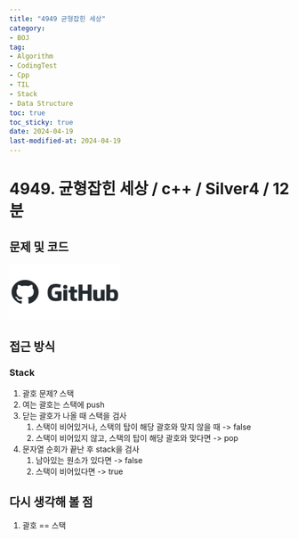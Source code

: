 ```yaml
---
title: "4949 균형잡힌 세상"
category:
- BOJ
tag:
- Algorithm
- CodingTest
- Cpp
- TIL
- Stack
- Data Structure
toc: true
toc_sticky: true
date: 2024-04-19
last-modified-at: 2024-04-19
---
```


# 4949. 균형잡힌 세상 / c++ / Silver4 / 12분

## 문제 및 코드

[<img src="https://github.com/Sho1007/sho1007.github.io/blob/main/assets/images/github-logo-vector.png?raw=true" width="200" height="100"/>](https://github.com/Sho1007/Algorithm/tree/main/%EB%B0%B1%EC%A4%80/Silver/4949.%E2%80%85%EA%B7%A0%ED%98%95%EC%9E%A1%ED%9E%8C%E2%80%85%EC%84%B8%EC%83%81)

## 접근 방식
### Stack
1. 괄호 문제? 스택
2. 여는 괄호는 스택에 push
3. 닫는 괄호가 나올 때 스택을 검사
    1. 스택이 비어있거나, 스택의 탑이 해당 괄호와 맞지 않을 때 -> false
    2. 스택이 비어있지 않고, 스택의 탑이 해당 괄호와 맞다면 -> pop
4. 문자열 순회가 끝난 후 stack을 검사
    1. 남아있는 원소가 있다면 -> false
    2. 스택이 비어있다면 -> true


## 다시 생각해 볼 점
1. 괄호 == 스택